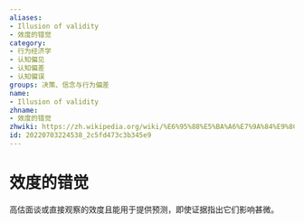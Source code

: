 ```yaml
---
aliases:
- Illusion of validity
- 效度的错觉
category:
- 行为经济学
- 认知偏见
- 认知偏差
- 认知偏误
groups: 决策、信念与行为偏差
name:
- Illusion of validity
zhname:
- 效度的错觉
zhwiki: https://zh.wikipedia.org/wiki/%E6%95%88%E5%BA%A6%E7%9A%84%E9%8C%AF%E8%A6%BA
id: 20220703224538_2c5fd473c3b345e9
---
```


# 效度的错觉

高估面谈或直接观察的效度且能用于提供预测，即使证据指出它们影响甚微。
